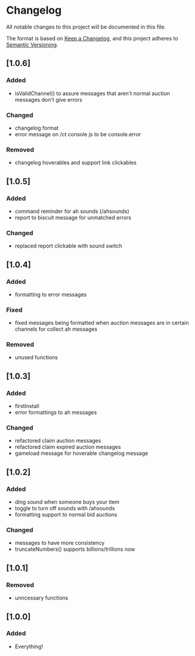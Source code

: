# Changelog

All notable changes to this project will be documented in this file.

The format is based on [Keep a Changelog](https://keepachangelog.com/en/1.1.0/),
and this project adheres to [Semantic Versioning](https://semver.org/spec/v2.0.0.html).

## [1.0.6]

### Added

- isValidChannel() to assure messages that aren't normal auction messages don't give errors

### Changed

- changelog format
- error message on /ct console js to be console.error

### Removed

- changelog hoverables and support link clickables



## [1.0.5]

### Added

- command reminder for ah sounds (/ahsounds)
- report to biscuit message for unmatched errors

### Changed

- replaced report clickable with sound switch



## [1.0.4]

### Added

- formatting to error messages

### Fixed

- fixed messages being formatted when auction messages are in certain channels for collect ah messages

### Removed

- unused functions



## [1.0.3]

### Added

- firstInstall
- error formattings to ah messages

### Changed

- refactored claim auction messages
- refactored claim expired auction messages
- gameload message for hoverable changelog message



## [1.0.2]

### Added

- ding sound when someone buys your item
- toggle to turn off sounds with /ahsounds
- formatting support to normal bid auctions

### Changed

- messages to have more consistency
- truncateNumbers() supports billions/trillions now



## [1.0.1]

### Removed

- unncessary functions



## [1.0.0]

### Added

- Everything!

